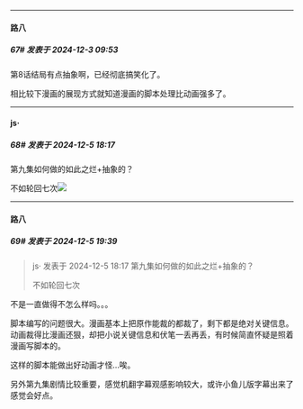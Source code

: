 ﻿
*****

####  路八  
##### 67#       发表于 2024-12-3 09:53

第8话结局有点抽象啊，已经彻底搞笑化了。

相比较下漫画的展现方式就知道漫画的脚本处理比动画强多了。


*****

####  js·  
##### 68#       发表于 2024-12-5 18:17

第九集如何做的如此之烂+抽象的？

不如轮回七次<img src="https://static.saraba1st.com/image/smiley/face2017/001.png" referrerpolicy="no-referrer">


*****

####  路八  
##### 69#       发表于 2024-12-5 19:39

<blockquote>js· 发表于 2024-12-5 18:17
第九集如何做的如此之烂+抽象的？

不如轮回七次</blockquote>
不是一直做得不怎么样吗。。。

脚本编写的问题很大。漫画基本上把原作能裁的都裁了，剩下都是绝对关键信息。动画裁得比漫画还狠，却把小说关键信息和伏笔一丢再丢，有时候简直怀疑是照着漫画写脚本的。

这样的脚本能做出好动画才怪…唉。

另外第九集剧情比较重要，感觉机翻字幕观感影响较大，或许小鱼儿版字幕出来了感觉会好点。

